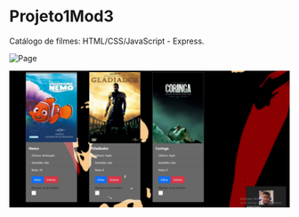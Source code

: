 # Projeto1Mod3
Catálogo de filmes: HTML/CSS/JavaScript - Express.

![Page](./home.JPG)

![Page](./Frontend/home2.JPG)
